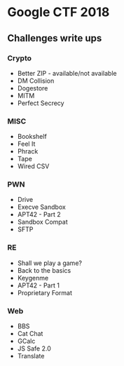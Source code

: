 # Google CTF 2018

## Challenges write ups

### Crypto
- Better ZIP - available/not available
- DM Collision
- Dogestore
- MITM
- Perfect Secrecy

### MISC
- Bookshelf
- Feel It
- Phrack
- Tape
- Wired CSV

### PWN
- Drive
- Execve Sandbox
- APT42 - Part 2
- Sandbox Compat
- SFTP

### RE
- Shall we play a game?
- Back to the basics
- Keygenme
- APT42 - Part 1
- Proprietary Format

### Web
- BBS
- Cat Chat
- GCalc
- JS Safe 2.0
- Translate
